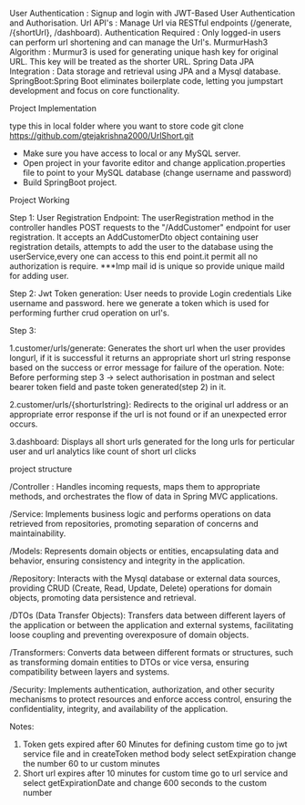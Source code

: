 User Authentication : Signup and login with JWT-Based User Authentication and Authorisation. 
Url API's : Manage Url via RESTful endpoints (/generate, /{shortUrl}, /dashboard). 
Authentication Required : Only logged-in users can perform url shortening and can manage the Url's.
MurmurHash3 Algorithm : Murmur3 is used for generating unique hash key for original URL. This key will be treated as the shorter URL.
Spring Data JPA Integration : Data storage and retrieval using JPA and a Mysql database. 
SpringBoot:Spring Boot eliminates boilerplate code, letting you jumpstart development and focus on core functionality. 

Project Implementation

 type this in local folder where you want to store code git clone https://github.com/gtejakrishna2000/UrlShort.git
- Make sure you have access to local or any MySQL server.
- Open project in your favorite editor and change application.properties file to point to your MySQL database (change username and password)
- Build SpringBoot project.


Project Working

Step 1: User Registration Endpoint: The userRegistration method in the controller handles POST requests to the "/AddCustomer" endpoint for user registration. It accepts an AddCustomerDto object containing user registration details, attempts to add the user to the database using the userService,every one can access to this end point.it permit all no authorization is require. ***Imp mail id is unique so provide unique maild for adding user.
 
Step 2: Jwt Token generation: User needs to provide Login credentials Like username and password. here we generate a token which is used for performing further crud operation on url's.

Step 3: 

1.customer/urls/generate: Generates the short url when the user provides longurl, if it is successful  it returns an appropriate short url string response based on the success or error message for failure of the operation. Note: Before performing step 3 -> select authorisation in postman and select bearer token field and paste token generated(step 2) in it. 

2.customer/urls/{shorturlstring}: Redirects to the original url address or an appropriate error response if the url is not found or if an unexpected error occurs.

3.dashboard: Displays all short urls generated for the long urls for perticular user and url analytics like count of short url clicks

project structure

/Controller : Handles incoming requests, maps them to appropriate methods, and orchestrates the flow of data in Spring MVC applications.

/Service: Implements business logic and performs operations on data retrieved from repositories, promoting separation of concerns and maintainability.

/Models: Represents domain objects or entities, encapsulating data and behavior, ensuring consistency and integrity in the application.

/Repository: Interacts with the Mysql database or external data sources, providing CRUD (Create, Read, Update, Delete) operations for domain objects, promoting data persistence and retrieval.

/DTOs (Data Transfer Objects): Transfers data between different layers of the application or between the application and external systems, facilitating loose coupling and preventing overexposure of domain objects.

/Transformers: Converts data between different formats or structures, such as transforming domain entities to DTOs or vice versa, ensuring compatibility between layers and systems.

/Security: Implements authentication, authorization, and other security mechanisms to protect resources and enforce access control, ensuring the confidentiality, integrity, and availability of the application.

Notes:
1. Token gets expired after 60 Minutes for defining custom time go to jwt service file and in createToken method body select setExpiration change the number 60 to ur custom minutes
2. Short url expires after 10 minutes for custom time go to url service and select getExpirationDate and change 600 seconds to the custom number
